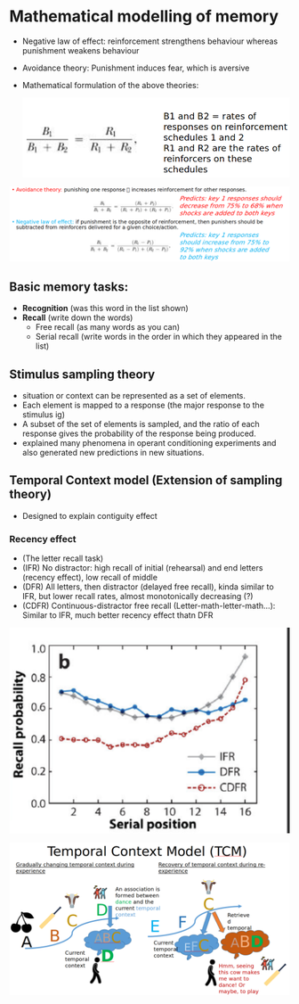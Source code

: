 # Mathematical modelling of memory

- Negative law of effect: reinforcement strengthens behaviour whereas punishment weakens behaviour

- Avoidance theory: Punishment induces fear, which is aversive

- Mathematical formulation of the above theories:

  ![image-20221016120712728](./images/image-20221016120712728.png)

![image-20221016120718490](./images/image-20221016120718490.png)



## Basic memory tasks:

- **Recognition** (was this word in the list shown)
- **Recall** (write down the words)
  - Free recall (as many words as you can)
  - Serial recall (write words in the order in which they appeared in the list)



## Stimulus sampling theory

- situation or context can be represented as a set of elements.
- Each element is mapped to a response (the major response to the stimulus ig)
- A subset of the set of elements is sampled, and the ratio of each response gives the probability of the response being produced.
- explained many phenomena in operant conditioning experiments and also generated new predictions in new situations.



## Temporal Context model (Extension of sampling theory)

- Designed to explain contiguity effect

### Recency effect

- (The letter recall task)
- (IFR) No distractor: high recall of initial (rehearsal) and end letters (recency effect), low recall of middle 
- (DFR) All letters, then distractor (delayed free recall), kinda similar to IFR, but lower recall rates, almost monotonically decreasing (?)
- (CDFR) Continuous-distractor free recall (Letter-math-letter-math...): Similar to IFR, much better recency effect thatn DFR

![image-20221016163953598](./images/image-20221016163953598.png)



![image-20221016164020786](./images/image-20221016164020786.png)

